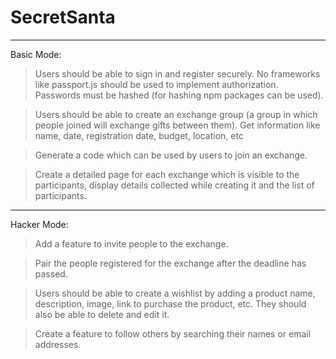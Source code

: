# SecretSanta

---------------------------------------------------------------------------------------------------------------

Basic Mode:

> Users should be able to sign in and register securely. No frameworks like passport.js should be used to implement authorization. Passwords must be hashed (for hashing npm packages can be used).

> Users should be able to create an exchange group (a group in which people joined will exchange gifts between them). Get information like name, date, registration date, budget, location, etc

> Generate a code which can be used by users to join an exchange.

> Create a detailed page for each exchange which is visible to the participants, display details collected while creating it and the list of participants.

---------------------------------------------------------------------------------------------------------------

Hacker Mode:

> Add a feature to invite people to the exchange.

> Pair the people registered for the exchange after the deadline has passed.

> Users should be able to create a wishlist by adding a product name, description, image, link to purchase the product, etc. They should also be able to delete and edit it.

> Create a feature to follow others by searching their names or email addresses.
